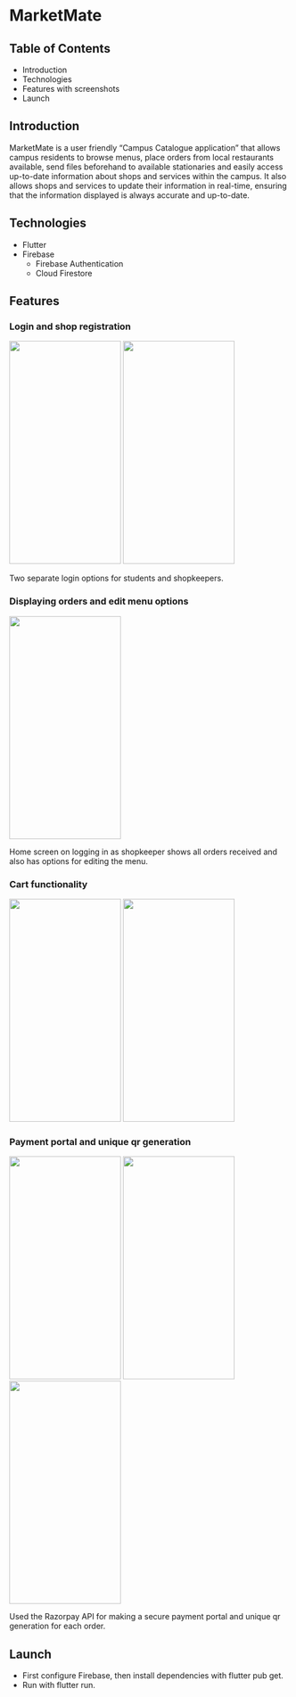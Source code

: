 # MarketMate

## Table of Contents
 * Introduction
 * Technologies
 * Features with screenshots
 * Launch

## Introduction

MarketMate is a user friendly “Campus Catalogue application” that allows campus residents to browse menus, place orders from local restaurants available, send files beforehand to available stationaries and easily access up-to-date information about shops and services within the campus. It also allows shops and services to update their information in real-time, ensuring that the information displayed is always accurate and up-to-date.

## Technologies

  * Flutter
  * Firebase
      * Firebase Authentication
      * Cloud Firestore

## Features

### Login and shop registration

<img src="https://github.com/mit-riya/kriti/assets/95142933/a05ec20e-ec95-481c-875a-f3d8bf416cc0" width="200" height="400">

<img src="https://github.com/mit-riya/kriti/assets/95142933/0b2d1d56-099d-4263-b522-8db336475418" width="200" height="400">


Two separate login options for students and shopkeepers.
  
### Displaying orders and edit menu options

<img src="https://github.com/mit-riya/kriti/assets/95142933/4ddaa79a-6acd-4ba4-918f-a9e1f49caf1c" width="200" height="400">


Home screen on logging in as shopkeeper shows all orders received and also has options for editing the menu.

### Cart functionality

<img src="https://github.com/mit-riya/kriti/assets/95142933/406fa866-794f-4972-9dd4-1d859b6b61e8" width="200" height="400">
<img src="https://github.com/mit-riya/kriti/assets/95142933/bd234c2d-2026-4b7a-9a5c-4d037a09d9a5" width="200" height="400">

### Payment portal and unique qr generation

<img src="https://github.com/mit-riya/kriti/assets/95142933/892d37da-502d-4aad-9ebb-2d46d676764a" width="200" height="400">
<img src="https://github.com/mit-riya/kriti/assets/95142933/941bb0cf-547f-4b11-a0cb-a550557dfeae" width="200" height="400">
<img src="https://github.com/mit-riya/kriti/assets/95142933/a40d3e92-8ec1-4580-bdee-393ae79ac285" width="200" height="400">


Used the Razorpay API for making a secure payment portal and unique qr generation for each order.

## Launch

 * First configure Firebase, then install dependencies with flutter pub get.
 * Run with flutter run.

